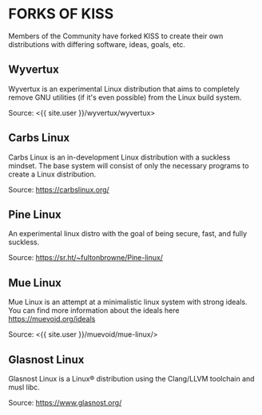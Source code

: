 FORKS OF KISS
=============

Members of the Community have forked KISS to create their own distributions with
differing software, ideas, goals, etc.

Wyvertux
--------

Wyvertux is an experimental Linux distribution that aims to completely remove
GNU utilities (if it's even possible) from the Linux build system.

Source: <{{ site.user }}/wyvertux/wyvertux>

Carbs Linux
-----------

Carbs Linux is an in-development Linux distribution with a suckless mindset. The
base system will consist of only the necessary programs to create a Linux
distribution.

Source: <https://carbslinux.org/>

Pine Linux
----------

An experimental linux distro with the goal of being secure, fast, and fully
suckless.

Source: <https://sr.ht/~fultonbrowne/Pine-linux/>

Mue Linux
---------

Mue Linux is an attempt at a minimalistic linux system with strong ideals.
You can find more information about the ideals here https://muevoid.org/ideals

Source: <{{ site.user }}/muevoid/mue-linux/>

Glasnost Linux
--------------

Glasnost Linux is a Linux® distribution using the Clang/LLVM toolchain and musl
libc.

Source:  <https://www.glasnost.org/>
